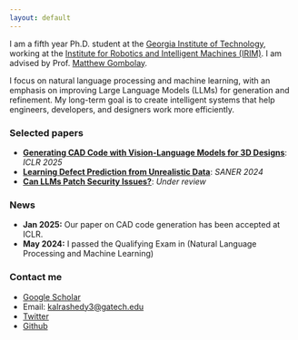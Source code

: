 ```yaml
---
layout: default
---
```



I am a fifth year Ph.D. student at the [Georgia Institute of Technology](https://gatech.edu/), working at the [Institute for Robotics and Intelligent Machines (IRIM)](https://research.gatech.edu/robotics). I am advised by Prof. [Matthew Gombolay](https://sites.gatech.edu/matthew-gombolay/).

I focus on natural language processing and machine learning, with an emphasis on improving Large Language Models (LLMs) for generation and refinement. My long-term goal is to create intelligent systems that help engineers, developers, and designers work more efficiently.


 
### Selected papers
- **[Generating CAD Code with Vision-Language Models for 3D Designs](https://arxiv.org/pdf/2410.05340)**: *ICLR 2025*
- **[Learning Defect Prediction from Unrealistic Data](https://arxiv.org/pdf/2311.00931)**: *SANER 2024*
- **[Can LLMs Patch Security Issues?](https://arxiv.org/pdf/2312.00024)**: *Under review*



### News
- **Jan 2025:** Our paper on CAD code generation has been accepted at ICLR.
- **May 2024:** I passed the Qualifying Exam in (Natural Language Processing and Machine Learning)


### Contact me
- [Google Scholar](https://scholar.google.com/citations?view_op=list_works&hl=en&hl=en&user=7j0jTzYAAAAJ)
- Email: kalrashedy3@gatech.edu
- [Twitter](https://twitter.com/Kamel773)
- [Github](https://github.com/Kamel773)

